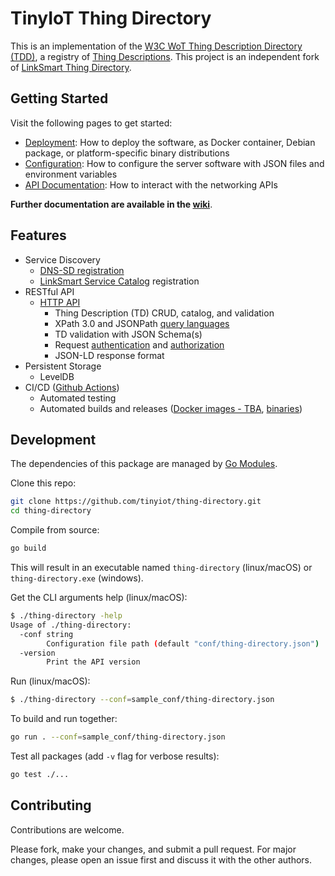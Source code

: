 # TinyIoT Thing Directory
This is an implementation of the [W3C WoT Thing Description Directory (TDD)](https://w3c.github.io/wot-discovery/), a registry of [Thing Descriptions](https://www.w3.org/TR/wot-thing-description/). This project is an independent fork of [LinkSmart Thing Directory](https://github.com/linksmart/thing-directory).

## Getting Started
Visit the following pages to get started:
* [Deployment](../../wiki/Deployment): How to deploy the software, as Docker container, Debian package, or platform-specific binary distributions
* [Configuration](../../wiki/Configuration): How to configure the server software with JSON files and environment variables
* [API Documentation][1]: How to interact with the networking APIs

**Further documentation are available in the [wiki](../../wiki)**.

## Features
* Service Discovery
  * [DNS-SD registration](../../wiki/Discovery-with-DNS-SD)
  * [LinkSmart Service Catalog](https://github.com/linksmart/service-catalog) registration
* RESTful API
  * [HTTP API][1]
    * Thing Description (TD) CRUD, catalog, and validation
    * XPath 3.0 and JSONPath [query languages](../../wiki/Query-Language)
    * TD validation with JSON Schema(s)
    * Request [authentication](https://github.com/linksmart/go-sec/wiki/Authentication) and [authorization](https://github.com/linksmart/go-sec/wiki/Authorization)
    * JSON-LD response format
* Persistent Storage
  * LevelDB
* CI/CD ([Github Actions](https://github.com/tinyiot/thing-directory/actions?query=workflow:CICD))
  * Automated testing
  * Automated builds and releases ([Docker images - TBA](#), [binaries](https://github.com/tinyiot/thing-directory/releases))

## Development
The dependencies of this package are managed by [Go Modules](https://github.com/golang/go/wiki/Modules).

Clone this repo:
```bash
git clone https://github.com/tinyiot/thing-directory.git
cd thing-directory
```

Compile from source:
```bash
go build
```
This will result in an executable named `thing-directory` (linux/macOS) or `thing-directory.exe` (windows).

Get the CLI arguments help (linux/macOS):
```bash
$ ./thing-directory -help
Usage of ./thing-directory:
  -conf string
        Configuration file path (default "conf/thing-directory.json")
  -version
        Print the API version
```

Run (linux/macOS):
```bash
$ ./thing-directory --conf=sample_conf/thing-directory.json
```

To build and run together:
```bash
go run . --conf=sample_conf/thing-directory.json
```

Test all packages (add `-v` flag for verbose results):
```bash
go test ./...
```


## Contributing
Contributions are welcome. 

Please fork, make your changes, and submit a pull request. For major changes, please open an issue first and discuss it with the other authors.


[1]: https://petstore.swagger.io?url=https://raw.githubusercontent.com/linksmart/thing-directory/master/apidoc/openapi-spec.yml
